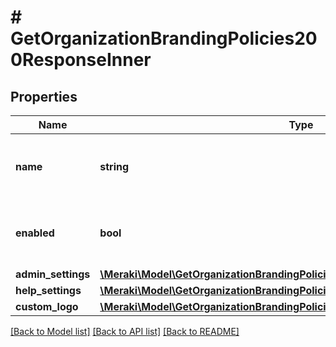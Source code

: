 # # GetOrganizationBrandingPolicies200ResponseInner

## Properties

Name | Type | Description | Notes
------------ | ------------- | ------------- | -------------
**name** | **string** | Name of the Dashboard branding policy. | [optional]
**enabled** | **bool** | Boolean indicating whether this policy is enabled. | [optional]
**admin_settings** | [**\Meraki\Model\GetOrganizationBrandingPolicies200ResponseInnerAdminSettings**](GetOrganizationBrandingPolicies200ResponseInnerAdminSettings.md) |  | [optional]
**help_settings** | [**\Meraki\Model\GetOrganizationBrandingPolicies200ResponseInnerHelpSettings**](GetOrganizationBrandingPolicies200ResponseInnerHelpSettings.md) |  | [optional]
**custom_logo** | [**\Meraki\Model\GetOrganizationBrandingPolicies200ResponseInnerCustomLogo**](GetOrganizationBrandingPolicies200ResponseInnerCustomLogo.md) |  | [optional]

[[Back to Model list]](../../README.md#models) [[Back to API list]](../../README.md#endpoints) [[Back to README]](../../README.md)
